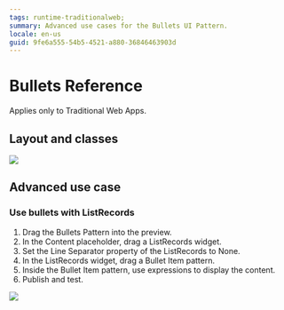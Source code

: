 ```yaml
---
tags: runtime-traditionalweb; 
summary: Advanced use cases for the Bullets UI Pattern.
locale: en-us
guid: 9fe6a555-54b5-4521-a880-36846463903d
---
```


# Bullets Reference

<div class="info" markdown="1">

Applies only to Traditional Web Apps.

</div>

## Layout and classes

![](<images/bullets-2-diag.png>)

## Advanced use case

### Use bullets with ListRecords

1. Drag the Bullets Pattern into the preview.
1. In the Content placeholder, drag a ListRecords widget.
1. Set the Line Separator property of the ListRecords to None.
1. In the ListRecords widget, drag a Bullet Item pattern.
1. Inside the Bullet Item pattern, use expressions to display the content.
1. Publish and test.

![](<images/bullets-3-ss.png>)
